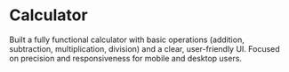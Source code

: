 # Calculator
Built a fully functional calculator with basic operations (addition, subtraction, multiplication, division) and a  clear, user-friendly UI. Focused on precision and responsiveness for mobile and desktop users.
